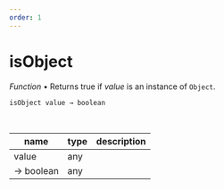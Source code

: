 ```yaml
---
order: 1
---
```

# isObject

_Function_ &bull; Returns true if _value_ is an instance of `Object`.

<pre><code>isObject value &rarr; boolean</code></pre>
<br>

| name | type | description |
|------|------|-------------|
|value|any||
|&rarr; boolean|any||



